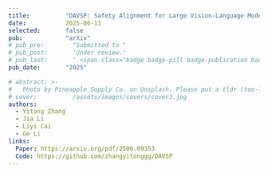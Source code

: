 ```yaml
---
title:          "DAVSP: Safety Alignment for Large Vision-Language Models via Deep Aligned Visual Safety Prompt"
date:           2025-06-11
selected:       false
pub:            "arXiv"
# pub_pre:        "Submitted to "
# pub_post:       'Under review.'
# pub_last:       ' <span class="badge badge-pill badge-publication badge-success">CCF-A, Poster</span>'
pub_date:       "2025"

# abstract: >-
#   Photo by Pineapple Supply Co. on Unsplash. Please put a tldr (too-long-didnt-read, 1~2 sentences) of your publication here. It is not recommended to put the actual abstract here because it is usually too long to fit in. $\LaTeX$ is supported. $a=b+c$.
# cover:          /assets/images/covers/cover3.jpg
authors:
  - Yitong Zhang
  - Jia Li
  - Liyi Cai
  - Ge Li
links:
  Paper: https://arxiv.org/pdf/2506.09353
  Code: https://github.com/zhangyitonggg/DAVSP
---
```

